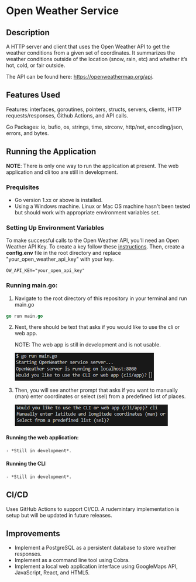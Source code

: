 # Open Weather Service

## Description
A HTTP server and client that uses the Open Weather API to get the weather conditions from a given set of coordinates. It summarizes the weather conditions outside of the location (snow, rain, etc) and whether it’s hot, cold, or fair outside.

The API can be found here: https://openweathermap.org/api.

## Features Used
Features: interfaces, goroutines, pointers, structs, servers, clients, HTTP requests/responses, Github Actions, and API calls.

Go Packages: io, bufio, os, strings, time, strconv, http/net, encoding/json, errors, and bytes.


## Running the Application
**NOTE**: There is only one way to run the application at present. The web application and cli too are still in development.

### Prequisites
* Go version 1.xx or above is installed.
* Using a Windows machine. Linux or Mac OS machine hasn't been tested but should work with appropriate environment variables set.

### Setting Up Environment Variables
To make successful calls to the Open Weather API, you'll need an Open Weather API Key. To create a key follow these [instructions](https://openweathermap.org/api/one-call-3#start). Then, create a **config.env** file in the root directory and replace "your_open_weather_api_key" with your key.
```
OW_API_KEY="your_open_api_key"
```

### Running main.go:
1. Navigate to the root directory of this repository in your terminal and run main.go
```go
go run main.go
```
2. Next, there should be text that asks if you would like to use the cli or web app. 

    NOTE: The web app is still in development and is not usable.

    ![](docs/images/cli_app_prompt.png)

3. Then, you will see another prompt that asks if you want to manually (man) enter coordinates or select (sel) from a predefined list of places.
    
    ![](docs/images/man_sel_prompt.png)

#### Running the web application:
    - *Still in development*.

#### Running the CLI
    - *Still in development*.

## CI/CD
Uses GitHub Actions to support CI/CD. A rudemintary implementation is setup but will be updated in future releases.

## Improvements
- Implement a PostgreSQL as a persistent database to store weather responses.
- Implement as a command line tool using Cobra.
- Implement a local web application interface using GoogleMaps API, JavaScript, React, and HTML5.